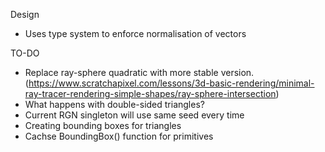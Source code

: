 


Design
- Uses type system to enforce normalisation of vectors

TO-DO
- Replace ray-sphere quadratic with more stable version. (https://www.scratchapixel.com/lessons/3d-basic-rendering/minimal-ray-tracer-rendering-simple-shapes/ray-sphere-intersection)
- What happens with double-sided triangles?
- Current RGN singleton will use same seed every time
- Creating bounding boxes for triangles
- Cachse BoundingBox() function for primitives